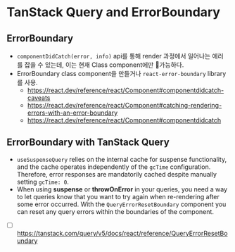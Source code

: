 # TanStack Query and ErrorBoundary

## ErrorBoundary
- `componentDidCatch(error, info)` api를 통해 render 과정에서 일어나는 에러를 잡을 수 있는데, 이는 현재 Class component에만 가능하다.
- ErrorBoundary class component을 만들거나 `react-error-boundary` library를 사용.
	- https://react.dev/reference/react/Component#componentdidcatch-caveats
	- https://react.dev/reference/react/Component#catching-rendering-errors-with-an-error-boundary
	- https://react.dev/reference/react/Component#componentdidcatch

## ErrorBoundary with TanStack Query

	
- `useSuspenseQuery` relies on the internal cache for suspense functionality, and the cache operates independently of the `gcTime` configuration. Therefore, error responses are mandatorily cached despite manually setting `gcTime: 0`.
- When using **suspense** or **throwOnError** in your queries, you need a way to let queries know that you want to try again when re-rendering after some error occurred. With the `QueryErrorResetBoundary` component you can reset any query errors within the boundaries of the component.
- [ ] https://tanstack.com/query/v5/docs/react/reference/QueryErrorResetBoundary